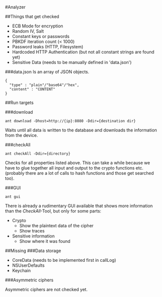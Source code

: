 #Analyzer

##Things that get checked
* ECB Mode for encryption
* Random IV, Salt
* Constant keys or passwords
* PBKDF iteration count (< 1000)
* Password leaks (HTTP, Filesystem)
* Hardcoded HTTP Authentication (but not all constant strings are found yet)
* Sensitive Data (needs to be manually defined in 'data.json')


###data.json
Is an array of JSON objects.

    {
      "type" : "plain"/"base64"/"hex",
      "content" : "CONTENT"
    }

##Run targets

###download

    ant download -Dhost=http://{ip}:8080 -Ddir={destination dir}

Waits until all data is written to the database and downloads the information from the device.

###checkAll

    ant checkAll -Ddir={directory}

Checks for all properties listed above. This can take a while because we have to glue together all input and output to the crypto functions etc. (probably there are a lot of calls to hash functions and those get searched too).

###GUI

    ant gui

There is already a rudimentary GUI available that shows more information than the *CheckAll*-Tool, but only for some parts:
* Crypto
  * Show the plaintext data of the cipher
  * Show traces
* Sensitive information
  * Show where it was found

##Missing
###Data storage
* CoreData (needs to be implemented first in callLog)
* NSUserDefaults
* Keychain

###Asymmetric ciphers

Asymmetric ciphers are not checked yet.
